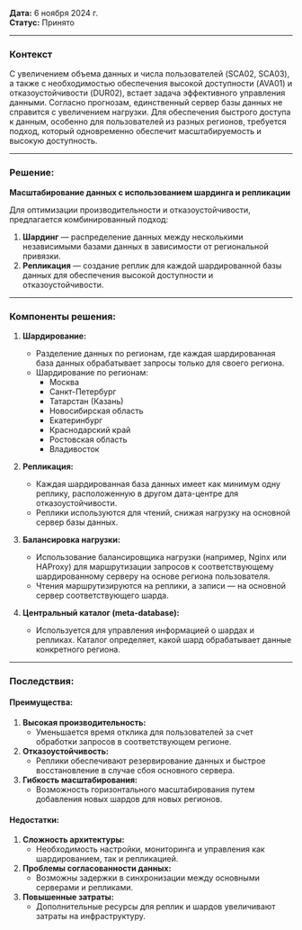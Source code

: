**Дата:** 6 ноября 2024 г.  
**Статус:** Принято

---

### **Контекст**

С увеличением объема данных и числа пользователей (SCA02, SCA03), а также с необходимостью обеспечения высокой доступности (AVA01) и отказоустойчивости (DUR02), встает задача эффективного управления данными. Согласно прогнозам, единственный сервер базы данных не справится с увеличением нагрузки. Для обеспечения быстрого доступа к данным, особенно для пользователей из разных регионов, требуется подход, который одновременно обеспечит масштабируемость и высокую доступность.

---

### **Решение:**

**Масштабирование данных с использованием шардинга и репликации**

Для оптимизации производительности и отказоустойчивости, предлагается комбинированный подход:

1. **Шардинг** — распределение данных между несколькими независимыми базами данных в зависимости от региональной привязки.
2. **Репликация** — создание реплик для каждой шардированной базы данных для обеспечения высокой доступности и отказоустойчивости.

---

### **Компоненты решения:**

1. **Шардирование:**
    
    - Разделение данных по регионам, где каждая шардированная база данных обрабатывает запросы только для своего региона.
    - Шардирование по регионам:
        - Москва
        - Санкт-Петербург
        - Татарстан (Казань)
        - Новосибирская область
        - Екатеринбург
        - Краснодарский край
        - Ростовская область
        - Владивосток
2. **Репликация:**
    
    - Каждая шардированная база данных имеет как минимум одну реплику, расположенную в другом дата-центре для отказоустойчивости.
    - Реплики используются для чтений, снижая нагрузку на основной сервер базы данных.
3. **Балансировка нагрузки:**
    
    - Использование балансировщика нагрузки (например, Nginx или HAProxy) для маршрутизации запросов к соответствующему шардированному серверу на основе региона пользователя.
    - Чтения маршрутизируются на реплики, а записи — на основной сервер соответствующего шарда.
4. **Центральный каталог (meta-database):**
    
    - Используется для управления информацией о шардах и репликах. Каталог определяет, какой шард обрабатывает данные конкретного региона.

---

### **Последствия:**

#### **Преимущества:**

1. **Высокая производительность:**
    - Уменьшается время отклика для пользователей за счет обработки запросов в соответствующем регионе.
2. **Отказоустойчивость:**
    - Реплики обеспечивают резервирование данных и быстрое восстановление в случае сбоя основного сервера.
3. **Гибкость масштабирования:**
    - Возможность горизонтального масштабирования путем добавления новых шардов для новых регионов.

#### **Недостатки:**

1. **Сложность архитектуры:**
    - Необходимость настройки, мониторинга и управления как шардированием, так и репликацией.
2. **Проблемы согласованности данных:**
    - Возможны задержки в синхронизации между основными серверами и репликами.
3. **Повышенные затраты:**
    - Дополнительные ресурсы для реплик и шардов увеличивают затраты на инфраструктуру.